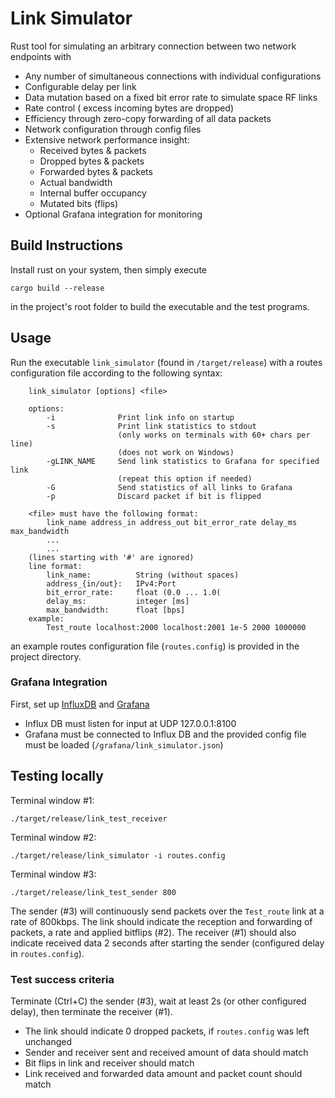 # Link Simulator

Rust tool for simulating an arbitrary connection between two network endpoints
with
- Any number of simultaneous connections with individual configurations
- Configurable delay per link
- Data mutation based on a fixed bit error rate to simulate space RF links
- Rate control ( excess incoming bytes are dropped)
- Efficiency through zero-copy forwarding of all data packets
- Network configuration through config files
- Extensive network performance insight:
    * Received bytes & packets
    * Dropped bytes & packets
    * Forwarded bytes & packets
    * Actual bandwidth
    * Internal buffer occupancy
    * Mutated bits (flips)
- Optional Grafana integration for monitoring

## Build Instructions

Install rust on your system, then simply execute

```
cargo build --release
```

in the project's root folder to build the executable and the test programs.

## Usage

Run the executable `link_simulator` (found in `/target/release`) with a routes
configuration file according to the following syntax:


```
    link_simulator [options] <file>

    options:
        -i              Print link info on startup
        -s              Print link statistics to stdout
						(only works on terminals with 60+ chars per line)
						(does not work on Windows)
        -gLINK_NAME     Send link statistics to Grafana for specified link
                        (repeat this option if needed)
        -G              Send statistics of all links to Grafana
        -p              Discard packet if bit is flipped

    <file> must have the following format:
        link_name address_in address_out bit_error_rate delay_ms max_bandwidth
        ...
        ...
    (lines starting with '#' are ignored)
    line format:
        link_name:          String (without spaces)
        address_{in/out}:   IPv4:Port
        bit_error_rate:     float (0.0 ... 1.0(
        delay_ms:           integer [ms]
        max_bandwidth:      float [bps]
    example:
        Test_route localhost:2000 localhost:2001 1e-5 2000 1000000
```

an example routes configuration file (`routes.config`) is provided in the
project directory.

### Grafana Integration
First, set up [InfluxDB](https://www.influxdata.com/) and [Grafana](https://grafana.com/)
- Influx DB must listen for input at UDP 127.0.0.1:8100
- Grafana must be connected to Influx DB and the provided config file must be loaded (`/grafana/link_simulator.json`)

## Testing locally

Terminal window #1:

```
./target/release/link_test_receiver
```

Terminal window #2:

```
./target/release/link_simulator -i routes.config
```

Terminal window #3:

```
./target/release/link_test_sender 800
```

The sender (#3) will continuously send packets over the `Test_route` link
at a rate of 800kbps. The link should indicate the reception and forwarding of
packets, a rate and applied bitflips (#2).
The receiver (#1) should also indicate received data 2 seconds after starting
the sender (configured delay in `routes.config`).

### Test success criteria

Terminate (Ctrl+C) the sender (#3), wait at least 2s (or other configured delay),
then terminate the receiver (#1).
- The link should indicate 0 dropped packets, if `routes.config` was left
unchanged
- Sender and receiver sent and received amount of data should match
- Bit flips in link and receiver should match
- Link received and forwarded data amount and packet count should match
